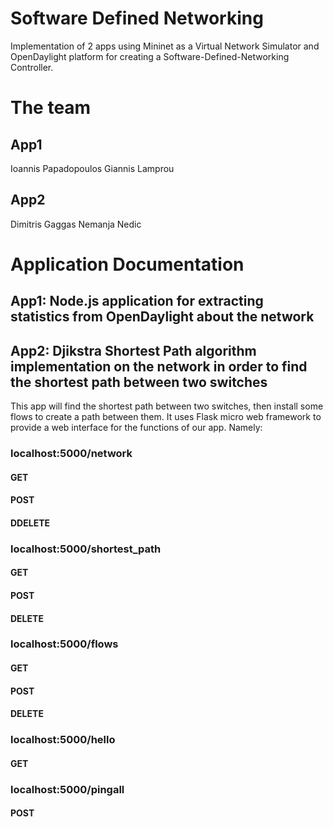 # Software Defined Networking

Implementation of 2 apps using Mininet as a  Virtual Network Simulator and OpenDaylight platform for creating a Software-Defined-Networking Controller.

# The team
## App1
Ioannis Papadopoulos
Giannis Lamprou
## App2
Dimitris Gaggas
Nemanja Nedic

# Application Documentation
## App1: Node.js application for extracting statistics from OpenDaylight about the network

## App2: Djikstra Shortest Path algorithm implementation on the network in order to find the shortest path between two switches

This app will find the shortest path between two switches, then install some flows to create a path between them.
It uses Flask micro web framework to provide a web interface for the functions of our app.
Namely:
### localhost:5000/network
 #### GET
 #### POST
 #### DDELETE

### localhost:5000/shortest_path
 #### GET
 #### POST
 #### DELETE

### localhost:5000/flows
 #### GET
 #### POST
 #### DELETE

### localhost:5000/hello
 #### GET
 
### localhost:5000/pingall
 #### POST
